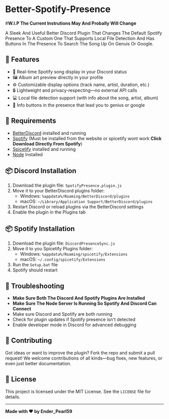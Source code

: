 # Better-Spotify-Presence

#**W.I.P The Current Instrutions May And Probally Will Change**

A Sleek And Useful Better Discord Plugin That Changes The Default Spotify Presence To A Custom One That Supports Local File Detection And Has Buttons In The Presence To Search The Song Up On Genuis Or Google.

## 🚀 Features

- 🎵 Real-time Spotify song display in your Discord status
- 🖼️ Album art preview directly in your profile
- ⚙️ Customizable display options (track name, artist, duration, etc.)
- 🔒 Lightweight and privacy-respecting—no external API calls
- 💻 Local file detection support (with info about the song, artist, album)
- 🔘 Info buttons in the presence that lead you to genius or google

## 🧠 Requirements

- [BetterDiscord](https://betterdiscord.app/) installed and running
- [Spotify](https://www.spotify.com/us/download/windows/) (Must be installed from the website or spicetify wont work **Click Download Directly From Spotify**)
- [Spicetify](https://spicetify.app/docs/getting-started/) installed and running
- [Node](https://nodejs.org/en/download) Installed

## 📦 Discord Installation

1. Download the plugin file: `SpotifyPresence.plugin.js`
2. Move it to your BetterDiscord plugins folder:
   - Windows: `%appdata%/Roaming/BetterDiscord/plugins`
   - macOS: `~/Library/Application Support/BetterDiscord/plugins`
3. Restart Discord or reload plugins via the BetterDiscord settings
4. Enable the plugin in the Plugins tab

## 📦 Spotify Installation
1. Download the plugin file: `DiscordPresenceSync.js`
2. Move it to you Spicetify Plugins folder:
   - Windows: `%appdata%/Roaming/spicetify/Extensions`
   - macOS: `~/.config/spicetify/Extensions`
3. Run the `Setup.bat` file
4. Spotify should restart

## 🐛 Troubleshooting

- **Make Sure Both The Discord And Spotify Plugins Are Installed**
- **Make Sure The Node Server Is Running So Spotify And Discord Can Connect**
- Make sure Discord and Spotify are both running
- Check for plugin updates if Spotify presence isn't detected
- Enable developer mode in Discord for advanced debugging

## 📣 Contributing

Got ideas or want to improve the plugin? Fork the repo and submit a pull request! We welcome contributions of all kinds—bug fixes, new features, or even just better documentation.

## 📜 License

This project is licensed under the MIT License. See the `LICENSE` file for details.

---

**Made with ❤️ by Ender_Pearl59**



